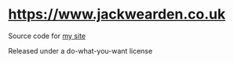 https://www.jackwearden.co.uk
=====================

Source code for [my site](https://www.jackwearden.co.uk)

Released under a do-what-you-want license
